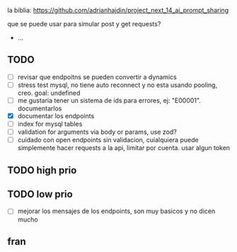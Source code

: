 la biblia: https://github.com/adrianhajdin/project_next_14_ai_prompt_sharing

que se puede usar para simular post y get requests?

- ...

## TODO

- [ ] revisar que endpoitns se pueden convertir a dynamics
- [ ] stress test mysql, no tiene auto reconnect y no esta usando pooling, creo. goal: undefined
- [ ] me gustaria tener un sistema de ids para errores, ej: "E00001". documentarlos
- [x] documentar los endpoints
- [ ] index for mysql tables
- [ ] validation for arguments via body or params, use zod?
- [ ] cuidado con open endpoints sin validacion, cuialquiera puede simplemente hacer requests a la api, limitar por
  cuenta. usar algun token

## TODO high prio

## TODO low prio

- [ ] mejorar los mensajes de los endpoints, son muy basicos y no dicen mucho 

## fran
